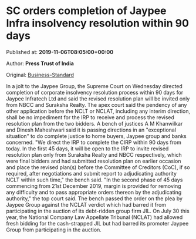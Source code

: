 
# SC orders completion of Jaypee Infra insolvency resolution within 90 days

Published at: **2019-11-06T08:05:00+00:00**

Author: **Press Trust of India**

Original: [Business-Standard](https://www.business-standard.com/article/pti-stories/sc-directs-completion-of-corporate-insolvency-resolution-process-of-jaypee-infra-ltd-within-90-days-119110600645_1.html)

In a jolt to the Jaypee Group, the Supreme Court on Wednesday directed completion of corporate insolvency resolution process within 90 days for Jaypee Infratech Ltd and said the revised resolution plan will be invited only from NBCC and Suraksha Realty.
The apex court said the pendency of any other application before the NCLT or NCLAT, including any interim direction, shall be no impediment for the IRP to receive and process the revised resolution plan from the two bidders.
A bench of justices A M Khanwilkar and Dinesh Maheshwari said it is passing directions in an "exceptional situation" to do complete justice to home buyers, Jaypee group and banks concerned.
"We direct the IRP to complete the CIRP within 90 days from today. In the first 45 days, it will be open to the IRP to invite revised resolution plan only from Suraksha Realty and NBCC respectively, which were final bidders and had submitted resolution plan on earlier occasion and place the revised plan(s) before the Committee of Creditors (CoC), if so required, after negotiations and submit report to adjudicating authority NCLT within such time," the bench said.
"In the second phase of 45 days commencing from 21st December 2019, margin is provided for removing any difficulty and to pass appropriate orders thereon by the adjudicating authority," the top court said.
The bench passed the order on the plea by Jaypee Group against the NCLAT verdict which had barred it from participating in the auction of its debt-ridden group firm JIL.
On July 30 this year, the National Company Law Appellate Tribunal (NCLAT) had allowed fresh bidding for the cash-strapped JIL but had barred its promoter Jaypee Group from participating in the auction.
